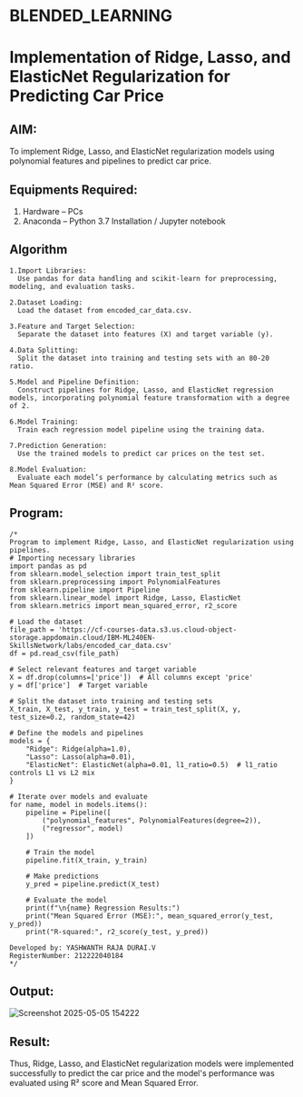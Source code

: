 # BLENDED_LEARNING
# Implementation of Ridge, Lasso, and ElasticNet Regularization for Predicting Car Price

## AIM:
To implement Ridge, Lasso, and ElasticNet regularization models using polynomial features and pipelines to predict car price.

## Equipments Required:
1. Hardware – PCs
2. Anaconda – Python 3.7 Installation / Jupyter notebook

## Algorithm
```
1.Import Libraries:
  Use pandas for data handling and scikit-learn for preprocessing, modeling, and evaluation tasks.

2.Dataset Loading:
  Load the dataset from encoded_car_data.csv.

3.Feature and Target Selection:
  Separate the dataset into features (X) and target variable (y).

4.Data Splitting:
  Split the dataset into training and testing sets with an 80-20 ratio.

5.Model and Pipeline Definition:
  Construct pipelines for Ridge, Lasso, and ElasticNet regression models, incorporating polynomial feature transformation with a degree of 2.

6.Model Training:
  Train each regression model pipeline using the training data.

7.Prediction Generation:
  Use the trained models to predict car prices on the test set.

8.Model Evaluation:
  Evaluate each model’s performance by calculating metrics such as Mean Squared Error (MSE) and R² score.
```
## Program:
```
/*
Program to implement Ridge, Lasso, and ElasticNet regularization using pipelines.
# Importing necessary libraries
import pandas as pd
from sklearn.model_selection import train_test_split
from sklearn.preprocessing import PolynomialFeatures
from sklearn.pipeline import Pipeline
from sklearn.linear_model import Ridge, Lasso, ElasticNet
from sklearn.metrics import mean_squared_error, r2_score

# Load the dataset
file_path = 'https://cf-courses-data.s3.us.cloud-object-storage.appdomain.cloud/IBM-ML240EN-SkillsNetwork/labs/encoded_car_data.csv'
df = pd.read_csv(file_path)

# Select relevant features and target variable
X = df.drop(columns=['price'])  # All columns except 'price'
y = df['price']  # Target variable

# Split the dataset into training and testing sets
X_train, X_test, y_train, y_test = train_test_split(X, y, test_size=0.2, random_state=42)

# Define the models and pipelines
models = {
    "Ridge": Ridge(alpha=1.0),
    "Lasso": Lasso(alpha=0.01),
    "ElasticNet": ElasticNet(alpha=0.01, l1_ratio=0.5)  # l1_ratio controls L1 vs L2 mix
}

# Iterate over models and evaluate
for name, model in models.items():
    pipeline = Pipeline([
        ("polynomial_features", PolynomialFeatures(degree=2)),
        ("regressor", model)
    ])
    
    # Train the model
    pipeline.fit(X_train, y_train)
    
    # Make predictions
    y_pred = pipeline.predict(X_test)
    
    # Evaluate the model
    print(f"\n{name} Regression Results:")
    print("Mean Squared Error (MSE):", mean_squared_error(y_test, y_pred))
    print("R-squared:", r2_score(y_test, y_pred))

Developed by: YASHWANTH RAJA DURAI.V
RegisterNumber: 212222040184
*/
```

## Output:
![Screenshot 2025-05-05 154222](https://github.com/user-attachments/assets/24d99f35-b321-4172-8e19-6c32617cdd6c)



## Result:
Thus, Ridge, Lasso, and ElasticNet regularization models were implemented successfully to predict the car price and the model's performance was evaluated using R² score and Mean Squared Error.
